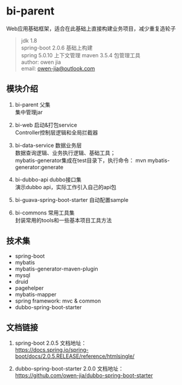 # bi-parent 
Web应用基础框架，适合在此基础上直接构建业务项目，减少重复造轮子

> jdk 1.8     
> spring-boot 2.0.6 基础上构建  
> spring 5.0.10 上下文管理
> maven 3.5.4 包管理工具   
> author: owen jia  
> email: owen-jia@outlook.com

## 模块介绍

1. bi-parent 父集  
集中管理jar  

2. bi-web 启动&打包service   
Controller控制层逻辑和全局拦截器

3. bi-data-service 数据业务层   
数据查询逻辑、业务执行逻辑、基础工具；  
mybatis-generator集成在test目录下，执行命令： mvn mybatis-generator:generate  

4. bi-dubbo-api dubbo接口集  
演示dubbo api，实际工作引入自己的api包

5. bi-guava-spring-boot-starter 自动配置sample

6. bi-commons 常用工具集  
封装常用的tools和一些基本项目工具方法

## 技术集

* spring-boot
* mybatis
* mybatis-generator-maven-plugin
* mysql
* druid
* pagehelper
* mybatis-mapper
* spring framework: mvc & common
* dubbo-spring-boot-starter

## 文档链接

1. spring-boot 2.0.5 文档地址：   
https://docs.spring.io/spring-boot/docs/2.0.5.RELEASE/reference/htmlsingle/  

2. dubbo-spring-boot-starter 2.0.0 文档地址：  
https://github.com/owen-jia/dubbo-spring-boot-starter


